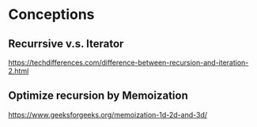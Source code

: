 # Conceptions
  
## Recurrsive v.s. Iterator  
  https://techdifferences.com/difference-between-recursion-and-iteration-2.html  

## Optimize recursion by Memoization
  https://www.geeksforgeeks.org/memoization-1d-2d-and-3d/  
